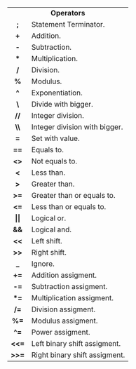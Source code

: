 <table>
  <tr>
    <td colspan="2" align="center"><b>Operators</b></td>
  </tr>
  <tr>
    <td align="center"><b>;</b></td>
    <td>Statement Terminator.</td>
  </tr>
  <tr>
    <td align="center"><b>+</b></td>
    <td>Addition.</td>
  </tr>
  <tr>
    <td align="center"><b>-</b></td>
    <td>Subtraction.</td>
  </tr>
  <tr>
    <td align="center"><b>*</b></td>
    <td>Multiplication.</td>
  </tr>
  <tr>
    <td align="center"><b>/</b></td>
    <td>Division.</td>
  </tr>
  <tr>
    <td align="center"><b>%</b></td>
    <td>Modulus.</td>
  </tr>
  <tr>
    <td align="center"><b>^</b></td>
    <td>Exponentiation.</td>
  </tr>
  <tr>
    <td align="center"><b>\</b></td>
    <td>Divide with bigger.</td>
  </tr>
  <tr>
    <td align="center"><b>//</b></td>
    <td>Integer division.</td>
  </tr>
  <tr>
    <td align="center"><b>\\</b></td>
    <td>Integer division with bigger.</td>
  </tr>
  <tr>
    <td align="center"><b>=</b></td>
    <td>Set with value.</td>
  </tr>
  <tr>
    <td align="center"><b>==</b></td>
    <td>Equals to.</td>
  </tr>
  <tr>
    <td align="center"><b><></b></td>
    <td>Not equals to.</td>
  </tr>
  <tr>
    <td align="center"><b><</b></td>
    <td>Less than.</td>
  </tr>
  <tr>
    <td align="center"><b>></b></td>
    <td>Greater than.</td>
  </tr>
  <tr>
    <td align="center"><b>>=</b></td>
    <td>Greater than or equals to.</td>
  </tr>
  <tr>
    <td align="center"><b><=</b></td>
    <td>Less than or equals to.</td>
  </tr>
  <tr>
    <td align="center"><b>||</b></td>
    <td>Logical or.</td>
  </tr>
  <tr>
    <td align="center"><b>&&</b></td>
    <td>Logical and.</td>
  </tr>
  <tr>
    <td align="center"><b><<</b></td>
    <td>Left shift.</td>
  </tr>
  <tr>
    <td align="center"><b>>></b></td>
    <td>Right shift.</td>
  </tr>
  <tr>
    <td align="center"><b>_</b></td>
    <td>Ignore.</td>
  </tr>
  <tr>
    <td align="center"><b>+=</b></td>
    <td>Addition assigment.</td>
  </tr>
  <tr>
    <td align="center"><b>-=</b></td>
    <td>Subtraction assigment.</td>
  </tr>
  <tr>
    <td align="center"><b>*=</b></td>
    <td>Multiplication assigment.</td>
  </tr>
  <tr>
    <td align="center"><b>/=</b></td>
    <td>Division assigment.</td>
  </tr>
  <tr>
    <td align="center"><b>%=</b></td>
    <td>Modulus assigment.</td>
  </tr>
  <tr>
    <td align="center"><b>^=</b></td>
    <td>Power assigment.</td>
  </tr>
  <tr>
    <td align="center"><b><<=</b></td>
    <td>Left binary shift assigment.</td>
  </tr>
  <tr>
    <td align="center"><b>>>=</b></td>
    <td>Right binary shift assigment.</td>
  </tr>
</table>
